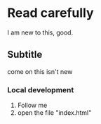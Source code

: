 # Read carefully

I am new to this, good.

## Subtitle

come on this isn't new

### Local development

1. Follow me
2. open the file "index.html"
